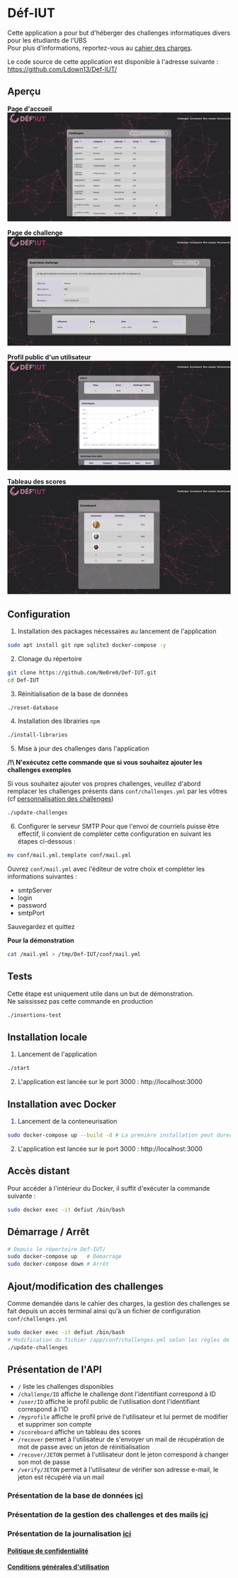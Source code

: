 # Déf-IUT

Cette application a pour but d'héberger des challenges informatiques divers pour les étudiants de l'UBS  
Pour plus d'informations, reportez-vous au [cahier des charges](./documents/cahier_des_charges.pdf).

Le code source de cette application est disponible à l'adresse suivante : https://github.com/Ldown13/Def-IUT/
## Aperçu

**Page d'accueil**
![Accueil](img/index.png)

**Page de challenge**
![Challenge](img/challenge.png)

**Profil public d'un utilisateur**
![Profil utilisateur](img/user.png)

**Tableau des scores**
![scoreboard.png](img/scoreboard.png)


## Configuration

1. Installation des packages nécessaires au lancement de l'application

```bash
sudo apt install git npm sqlite3 docker-compose -y
```

2. Clonage du répertoire

```bash
git clone https://github.com/Ne0re0/Def-IUT.git
cd Def-IUT
```

3. Réinitialisation de la base de données

```bash
./reset-database
```

4. Installation des librairies `npm`

```bash
./install-libraries
```


5. Mise à jour des challenges dans l'application

**/!\\ N'exécutez cette commande que si vous souhaitez ajouter les challenges exemples**  

Si vous souhaitez ajouter vos propres challenges, veuillez d'abord remplacer les challenges présents dans `conf/challenges.yml` par les vôtres (cf [personnalisation des challenges](./conf/README.md))

```bash
./update-challenges
```

6. Configurer le serveur SMTP
Pour que l'envoi de courriels puisse être effectif, il convient de compléter cette configuration en suivant les étapes ci-dessous :
```bash
mv conf/mail.yml.template conf/mail.yml
```
Ouvrez `conf/mail.yml` avec l'éditeur de votre choix et compléter les informations suivantes :
- smtpServer
- login
- password
- smtpPort

Sauvegardez et quittez

**Pour la démonstration**
```bash
cat /mail.yml > /tmp/Def-IUT/conf/mail.yml
```

## Tests

Cette étape est uniquement utile dans un but de démonstration.  
Ne saississez pas cette commande en production
```bash
./insertions-test
```


## Installation locale 


1. Lancement de l'application

```bash
./start
```

2. L'application est lancée sur le port 3000 :  http://localhost:3000


## Installation avec Docker


1. Lancement de la conteneurisation

```bash
sudo docker-compose up --build -d # La première installation peut durer un certain moment en fonction de votre débit
```

2. L'application est lancée sur le port 3000 :  http://localhost:3000

## Accès distant

Pour accéder à l'intérieur du Docker, il suffit d'exécuter la commande suivante : 

```bash
sudo docker exec -it defiut /bin/bash
```

## Démarrage / Arrêt

```bash
# Depuis le répertoire Def-IUT/
sudo docker-compose up   # Démarrage
sudo docker-compose down # Arrêt
```

## Ajout/modification des challenges

Comme demandée dans le cahier des charges, la gestion des challenges se fait depuis un accès terminal ainsi qu'à un fichier de configuration `conf/challenges.yml`

```bash
sudo docker exec -it defiut /bin/bash
# Modification du fichier /app/conf/challenges.yml selon les règles de sa documentation (à l'intérieur du fichier)
./update-challenges
```

## Présentation de l'API

- `/` liste les challenges disponibles
- `/challenge/ID` affiche le challenge dont l'identifiant correspond à ID
- `/user/ID` affiche le profil public de l'utilisation dont l'identifiant correspond à l'ID
- `/myprofile` affiche le profil privé de l'utilisateur et lui permet de modifier et supprimer son compte
- `/scoreboard` affiche un tableau des scores
- `/recover` permet à l'utilisateur de s'envoyer un mail de récupération de mot de passe avec un jeton de réinitialisation
- `/recover/JETON` permet à l'utilisateur dont le jeton correspond à changer son mot de passe 
- `/verify/JETON` permet à l'utilisateur de vérifier son adresse e-mail, le jeton est récupéré via un mail

### Présentation de la base de données [ici](./src/database/README.md)
### Présentation de la gestion des challenges et des mails [ici](./conf/README.md)
### Présentation de la journalisation [ici](./log/README.md)

#### [Politique de confidentialité](./documents/confidentialité.pdf)
#### [Conditions générales d'utilisation](./documents/utilisation.pdf)

